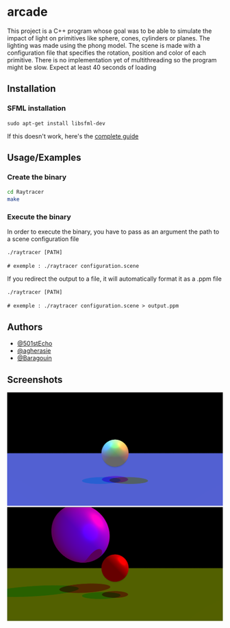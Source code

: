 
# arcade

This project is a C++ program whose goal was to be able to simulate the impact of light on primitives like sphere, cones, cylinders or planes. The lighting was made using the phong model.
The scene is made with a configuration file that specifies the rotation, position and color of each primitive.
There is no implementation yet of multithreading so the program might be slow.
Expect at least 40 seconds of loading

## Installation

### SFML installation

```
sudo apt-get install libsfml-dev
```
If this doesn't work, here's the [complete guide ](https://www.sfml-dev.org/tutorials/2.6/start-linux.php)


## Usage/Examples

### Create the binary
```bash
cd Raytracer
make
```


### Execute the binary
In order to execute the binary, you have to pass as an argument the path to a scene configuration file
```
./raytracer [PATH]

# exemple : ./raytracer configuration.scene
```

If you redirect the output to a file, it will automatically format it as a .ppm file
```
./raytracer [PATH]

# exemple : ./raytracer configuration.scene > output.ppm
```


## Authors

- [@501stEcho](https://github.com/501stEcho)
- [@agherasie](https://github.com/agherasie)
- [@Baragouin](https://github.com/Baragouin)


## Screenshots

![Screenshot 1](./screenshots/sphere_pic1.png)
![Screenshot 2](./screenshots/sphere_pic2.png)
